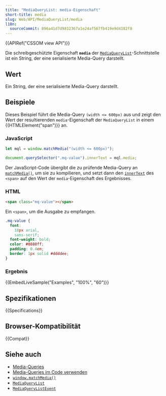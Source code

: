 ```yaml
---
title: "MediaQueryList: media-Eigenschaft"
short-title: media
slug: Web/API/MediaQueryList/media
l10n:
  sourceCommit: 896a41d7d9832367a1e24af567fb419e9d4182f8
---
```


{{APIRef("CSSOM view API")}}

Die schreibgeschützte Eigenschaft **`media`** der
[`MediaQueryList`](/de/docs/Web/API/MediaQueryList)-Schnittstelle ist ein String, der eine
serialisierte Media-Query darstellt.

## Wert

Ein String, der eine serialisierte Media-Query darstellt.

## Beispiele

Dieses Beispiel führt die Media-Query `(width <= 600px)` aus und zeigt den
Wert der resultierenden `media`-Eigenschaft der `MediaQueryList` in einem
{{HTMLElement("span")}} an.

### JavaScript

```js
let mql = window.matchMedia("(width <= 600px)");

document.querySelector(".mq-value").innerText = mql.media;
```

Der JavaScript-Code übergibt die zu prüfende Media-Query an [`matchMedia()`](/de/docs/Web/API/Window/matchMedia), um sie zu kompilieren, und setzt dann den [`innerText`](/de/docs/Web/API/HTMLElement/innerText) des `<span>` auf den Wert der `media`-Eigenschaft des Ergebnisses.

### HTML

```html
<span class="mq-value"></span>
```

Ein `<span>`, um die Ausgabe zu empfangen.

```css hidden
.mq-value {
  font:
    18px arial,
    sans-serif;
  font-weight: bold;
  color: #8888ff;
  padding: 0.4em;
  border: 1px solid #ddddee;
}
```

### Ergebnis

{{EmbedLiveSample("Examples", "100%", "60")}}

## Spezifikationen

{{Specifications}}

## Browser-Kompatibilität

{{Compat}}

## Siehe auch

- [Media-Queries](/de/docs/Web/CSS/CSS_media_queries/Using_media_queries)
- [Media-Queries im Code verwenden](/de/docs/Web/CSS/CSS_media_queries/Testing_media_queries)
- [`window.matchMedia()`](/de/docs/Web/API/Window/matchMedia)
- [`MediaQueryList`](/de/docs/Web/API/MediaQueryList)
- [`MediaQueryListEvent`](/de/docs/Web/API/MediaQueryListEvent)
